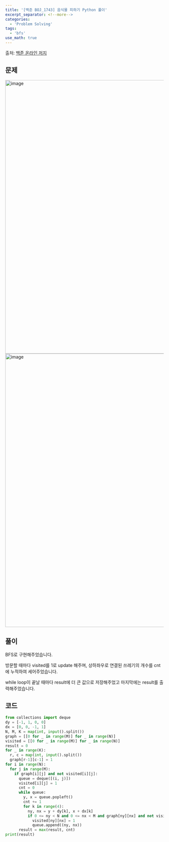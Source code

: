 ```yaml
---
title: '[백준 BOJ_1743] 음식물 피하기 Python 풀이'
excerpt_separator: <!--more-->
categories:
  - 'Problem Solving'
tags:
  - 'bfs'
use_math: true
---
```


출처: [백준 온라인 저지](https://www.acmicpc.net/problem/1743)

## 문제

<img width="870" alt="image" src="https://user-images.githubusercontent.com/59808674/175300618-eabb6672-8374-49d9-93a2-1bbe2af78c34.png">
<img width="870" alt="image" src="https://user-images.githubusercontent.com/59808674/175300687-b5374458-667b-462a-af5a-98dbf9e6c4b4.png">

## 풀이

BFS로 구현해주었습니다.  

방문할 때마다 visited를 1로 update 해주며, 상하좌우로 연결된 쓰레기의 개수를 cnt에 누적하여 세어주었습니다. 

while loop이 끝날 때마다 result에 더 큰 값으로 저장해주었고 마지막에는 result를 출력해주었습니다.

## 코드

```python
from collections import deque
dy = [-1, 1, 0, 0]
dx = [0, 0, -1, 1]
N, M, K = map(int, input().split())
graph = [[0 for _ in range(M)] for _ in range(N)]
visited = [[0 for _ in range(M)] for _ in range(N)]
result = 0
for _ in range(K):
  r, c = map(int, input().split())
  graph[r-1][c-1] = 1
for i in range(N):
  for j in range(M):
    if graph[i][j] and not visited[i][j]:
      queue = deque([(i, j)])
      visited[i][j] = 1
      cnt = 0
      while queue:
        y, x = queue.popleft()
        cnt += 1
        for k in range(4):
          ny, nx = y + dy[k], x + dx[k]
          if 0 <= ny < N and 0 <= nx < M and graph[ny][nx] and not visited[ny][nx]:
            visited[ny][nx] = 1
            queue.append((ny, nx))
      result = max(result, cnt)
print(result)
```
